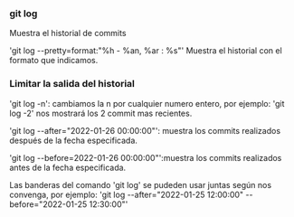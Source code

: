 ### git log
Muestra el historial de commits

'git log --pretty=format:"%h - %an, %ar : %s"'
Muestra el historial con el formato que indicamos.

### Limitar la salida del historial
'git log -n': cambiamos la n por cualquier numero entero,
por ejemplo: 'git log -2' nos mostrará los 2 commit mas recientes.

'git log --after="2022-01-26 00:00:00"': muestra los commits realizados después de la fecha especificada.

'git log --before=2022-01-26 00:00:00"':muestra los commits realizados antes de la fecha especificada.

Las banderas del comando 'git log' se pudeden usar juntas según nos convenga, por ejemplo:
'git log --after="2022-01-25 12:00:00" --before="2022-01-25 12:30:00"'